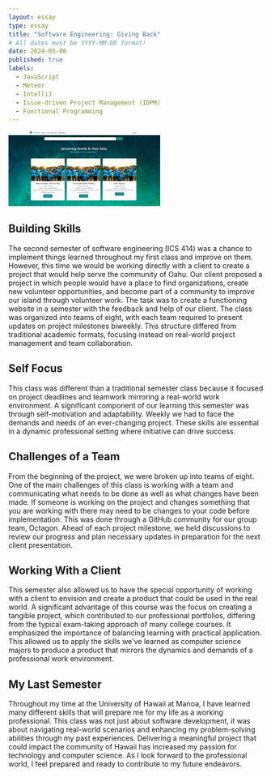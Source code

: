 ```yaml
---
layout: essay
type: essay
title: "Software Engineering: Giving Back"
# All dates must be YYYY-MM-DD format!
date: 2024-05-08
published: true
labels:
  - JavaScript
  - Meteor 
  - IntelliJ
  - Issue-driven Project Management (IDPM)
  - Functional Programming
---
```


<img width="300px" class="rounded float-start pe-4" src="../img/Screen1final.png
">

## Building Skills

The second semester of software engineering (ICS 414) was a chance to implement things learned throughout my first class and improve on them. However, this time we would be working directly with a client to create a project that would help serve the community of Oahu. Our client proposed a project in which people would have a place to find organizations, create new volunteer opportunities, and become part of a community to improve our island through volunteer work. The task was to create a functioning website in a semester with the feedback and help of our client. The class was organized into teams of eight, with each team required to present updates on project milestones biweekly. This structure differed from traditional academic formats, focusing instead on real-world project management and team collaboration.

## Self Focus

This class was different than a traditional semester class because it focused on project deadlines and teamwork mirroring a real-world work environment. A significant component of our learning this semester was through self-motivation and adaptability. Weekly we had to face the demands and needs of an ever-changing project. These skills are essential in a dynamic professional setting where initiative can drive success. 

## Challenges of a Team

From the beginning of the project, we were broken up into teams of eight. One of the main challenges of this class is working with a team and communicating what needs to be done as well as what changes have been made. If someone is working on the project and changes something that you are working with there may need to be changes to your code before implementation. This was done through a GitHub community for our group team, Octagon. Ahead of each project milestone, we held discussions to review our progress and plan necessary updates in preparation for the next client presentation.

## Working With a Client

This semester also allowed us to have the special opportunity of working with a client to envision and create a product that could be used in the real world. A significant advantage of this course was the focus on creating a tangible project, which contributed to our professional portfolios, differing from the typical exam-taking approach of many college courses. It emphasized the importance of balancing learning with practical application. This allowed us to apply the skills we've learned as computer science majors to produce a product that mirrors the dynamics and demands of a professional work environment.

## My Last Semester

Throughout my time at the University of Hawaii at Manoa, I have learned many different skills that will prepare me for my life as a working professional. This class was not just about software development, it was about navigating real-world scenarios and enhancing my problem-solving abilities through my past experiences. Delivering a meaningful project that could impact the community of Hawaii has increased my passion for technology and computer science. As I look forward to the professional world, I feel prepared and ready to contribute to my future endeavors. 
